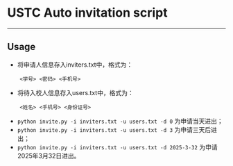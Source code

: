 # USTC Auto invitation script

---

## Usage

- 将申请人信息存入inviters.txt中，格式为：
```
    <学号> <密码> <手机号>
```
- 将待入校人信息存入users.txt中，格式为：
```
    <姓名> <手机号> <身份证号>
```
- `python invite.py -i inviters.txt -u users.txt -d 0` 为申请当天进出；
- `python invite.py -i inviters.txt -u users.txt -d 3` 为申请三天后进出；
- `python invite.py -i inviters.txt -u users.txt -d 2025-3-32` 为申请2025年3月32日进出。
